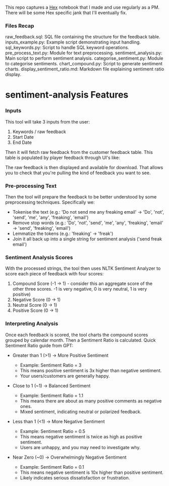 This repo captures a [Hex](https://app.hex.tech) notebook that I made and use regularly as a PM. There will be some Hex specific jank that I'll eventually fix.

### Files Recap
raw_feedback.sql: SQL file containing the structure for the feedback table.
inputs_example.py: Example script demonstrating input handling.
sql_keywords.py: Script to handle SQL keyword operations.
pre_process_text.py: Module for text preprocessing.
sentiment_analysis.py: Main script to perform sentiment analysis.
categorise_sentiment.py: Module to categorise sentiments.
chart_compound.py: Script to generate sentiment charts.
display_sentiment_ratio.md: Markdown file explaining sentiment ratio display.

# sentiment-analysis Features
### Inputs
This tool will take 3 inputs from the user:
1. Keywords / raw feedback
2. Start Date
3. End Date

Then it will fetch raw feedback from the customer feedback table. This table is populated by player feedback through UI's like:

The raw feedback is then displayed and available for download. That allows you to check that you're pulling the kind of feedback you want to see.

### Pre-processing Text
Then the tool will prepare the feedback to be better understood by some preprocessing techniques. Specifically we:
- Tokenise the text (e.g.: 'Do not send me any freaking email' -> 'Do', 'not', 'send', 'me', 'any', 'freaking', 'email')
- Remove stop words (e.g.: 'Do', 'not', 'send', 'me', 'any', 'freaking', 'email' -> 'send', 'freaking', 'email')
- Lemmatize the tokens (e.g.: 'freaking' -> 'freak')
- Join it all back up into a single string for sentiment analysis ('send freak email')

### Sentiment Analysis Scores
With the processed strings, the tool then uses NLTK Sentiment Analyzer to score each piece of feedback with four scores:
1. Compound Score (-1 -> 1) - consider this an aggregate score of the other three scores. -1 is very negative, 0 is very neutral, 1 is very positive)
2. Negative Score (0 -> 1)
3. Neutral Score (0 -> 1)
4. Positive Score (0 -> 1)

### Interpreting Analysis
Once each feedback is scored, the tool charts the compound scores grouped by calendar month. Then a Sentiment Ratio is calculated.
Quick Sentiment Ratio guide from GPT:
- Greater than 1 (>1) → More Positive Sentiment
    - Example: Sentiment Ratio = 3
    - This means positive sentiment is 3x higher than negative sentiment. 
    - Your users/customers are generally happy.

- Close to 1 (~1) → Balanced Sentiment
    - Example: Sentiment Ratio = 1.1
    - This means there are about as many positive comments as negative ones. 
    - Mixed sentiment, indicating neutral or polarized feedback.

- Less than 1 (<1) → More Negative Sentiment
    - Example: Sentiment Ratio = 0.5
    - This means negative sentiment is twice as high as positive sentiment.
    - Users are unhappy, and you may need to investigate why.
    
- Near Zero (~0) → Overwhelmingly Negative Sentiment
    - Example: Sentiment Ratio = 0.1
    - This means negative sentiment is 10x higher than positive sentiment.
    - Likely indicates serious dissatisfaction or frustration.
